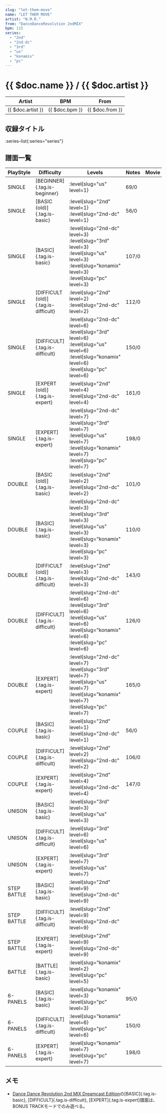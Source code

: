 ```yaml
---
slug: "let-them-move"
name: "LET THEM MOVE"
artist: "N.M.R."
from: "DanceDanceRevolution 2ndMIX"
bpm: 115
series:
  - "2nd"
  - "2nd-dc"
  - "3rd"
  - "us"
  - "konamix"
  - "pc"
---
```


# {{ $doc.name }} / {{ $doc.artist }}

|Artist|BPM|From|
|------|---|----|
|{{ $doc.artist }}|{{ $doc.bpm }}|{{ $doc.from }}|

## 収録タイトル

:series-list{:series="series"}

## 譜面一覧

|PlayStyle|Difficulty|Levels|Notes|Movie|
|---------|----------|------|-----|-----|
|SINGLE|[BEGINNER]{.tag.is-beginner}|<div class="field is-grouped is-grouped-multiline"> :level{slug="us" level=1}</div>|69/0||
|SINGLE|[BASIC (old)]{.tag.is-basic}|<div class="field is-grouped is-grouped-multiline"> :level{slug="2nd" level=1} :level{slug="2nd-dc" level=1}</div>|56/0||
|SINGLE|[BASIC]{.tag.is-basic}|<div class="field is-grouped is-grouped-multiline"> :level{slug="2nd-dc" level=3} :level{slug="3rd" level=3} :level{slug="us" level=3} :level{slug="konamix" level=3} :level{slug="pc" level=3}</div>|107/0||
|SINGLE|[DIFFICULT (old)]{.tag.is-difficult}|<div class="field is-grouped is-grouped-multiline"> :level{slug="2nd" level=2} :level{slug="2nd-dc" level=2}</div>|112/0||
|SINGLE|[DIFFICULT]{.tag.is-difficult}|<div class="field is-grouped is-grouped-multiline"> :level{slug="2nd-dc" level=6} :level{slug="3rd" level=6} :level{slug="us" level=6} :level{slug="konamix" level=6} :level{slug="pc" level=6}</div>|150/0||
|SINGLE|[EXPERT (old)]{.tag.is-expert}|<div class="field is-grouped is-grouped-multiline"> :level{slug="2nd" level=4} :level{slug="2nd-dc" level=4}</div>|161/0||
|SINGLE|[EXPERT]{.tag.is-expert}|<div class="field is-grouped is-grouped-multiline"> :level{slug="2nd-dc" level=7} :level{slug="3rd" level=7} :level{slug="us" level=7} :level{slug="konamix" level=7} :level{slug="pc" level=7}</div>|198/0||
|DOUBLE|[BASIC (old)]{.tag.is-basic}|<div class="field is-grouped is-grouped-multiline"> :level{slug="2nd" level=2} :level{slug="2nd-dc" level=2}</div>|101/0||
|DOUBLE|[BASIC]{.tag.is-basic}|<div class="field is-grouped is-grouped-multiline"> :level{slug="2nd-dc" level=3} :level{slug="3rd" level=3} :level{slug="us" level=3} :level{slug="konamix" level=3} :level{slug="pc" level=3}</div>|110/0||
|DOUBLE|[DIFFICULT (old)]{.tag.is-difficult}|<div class="field is-grouped is-grouped-multiline"> :level{slug="2nd" level=3} :level{slug="2nd-dc" level=3}</div>|143/0||
|DOUBLE|[DIFFICULT]{.tag.is-difficult}|<div class="field is-grouped is-grouped-multiline"> :level{slug="2nd-dc" level=6} :level{slug="3rd" level=6} :level{slug="us" level=6} :level{slug="konamix" level=6} :level{slug="pc" level=6}</div>|126/0||
|DOUBLE|[EXPERT]{.tag.is-expert}|<div class="field is-grouped is-grouped-multiline"> :level{slug="2nd-dc" level=7} :level{slug="3rd" level=7} :level{slug="us" level=7} :level{slug="konamix" level=7} :level{slug="pc" level=7}</div>|165/0||
|COUPLE|[BASIC]{.tag.is-basic}|<div class="field is-grouped is-grouped-multiline"> :level{slug="2nd" level=1} :level{slug="2nd-dc" level=1}</div>|56/0||
|COUPLE|[DIFFICULT]{.tag.is-difficult}|<div class="field is-grouped is-grouped-multiline"> :level{slug="2nd" level=2} :level{slug="2nd-dc" level=2}</div>|106/0||
|COUPLE|[EXPERT]{.tag.is-expert}|<div class="field is-grouped is-grouped-multiline"> :level{slug="2nd" level=4} :level{slug="2nd-dc" level=4}</div>|147/0||
|UNISON|[BASIC]{.tag.is-basic}|<div class="field is-grouped is-grouped-multiline"> :level{slug="3rd" level=3} :level{slug="us" level=3}</div>|||
|UNISON|[DIFFICULT]{.tag.is-difficult}|<div class="field is-grouped is-grouped-multiline"> :level{slug="3rd" level=6} :level{slug="us" level=6}</div>|||
|UNISON|[EXPERT]{.tag.is-expert}|<div class="field is-grouped is-grouped-multiline"> :level{slug="3rd" level=7} :level{slug="us" level=7}</div>|||
|STEP BATTLE|[BASIC]{.tag.is-basic}|<div class="field is-grouped is-grouped-multiline"> :level{slug="2nd" level=9} :level{slug="2nd-dc" level=9}</div>|||
|STEP BATTLE|[DIFFICULT]{.tag.is-difficult}|<div class="field is-grouped is-grouped-multiline"> :level{slug="2nd" level=9} :level{slug="2nd-dc" level=9}</div>|||
|STEP BATTLE|[EXPERT]{.tag.is-expert}|<div class="field is-grouped is-grouped-multiline"> :level{slug="2nd" level=9} :level{slug="2nd-dc" level=9}</div>|||
|BATTLE|[BATTLE]{.tag.is-basic}|<div class="field is-grouped is-grouped-multiline"> :level{slug="konamix" level=2} :level{slug="pc" level=5}</div>|||
|6-PANELS|[BASIC]{.tag.is-basic}|<div class="field is-grouped is-grouped-multiline"> :level{slug="konamix" level=3} :level{slug="pc" level=3}</div>|95/0||
|6-PANELS|[DIFFICULT]{.tag.is-difficult}|<div class="field is-grouped is-grouped-multiline"> :level{slug="konamix" level=6} :level{slug="pc" level=6}</div>|150/0||
|6-PANELS|[EXPERT]{.tag.is-expert}|<div class="field is-grouped is-grouped-multiline"> :level{slug="konamix" level=7} :level{slug="pc" level=7}</div>|198/0||

## メモ

- [Dance Dance Revolution 2nd MIX Dreamcast Edition](/series/2nd-dc)の[BASIC]{.tag.is-basic}, [DIFFICULT]{.tag.is-difficult}, [EXPERT]{.tag.is-expert}譜面は、BONUS TRACKモードでのみ遊べる。
